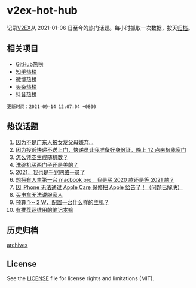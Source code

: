 # v2ex-hot-hub

 记录[V2EX](https://www.v2ex.com/)从 2021-01-06 日至今的热门话题。每小时抓取一次数据，按天[归档](archives)。
 
 ## 相关项目

- [GitHub热榜](https://github.com/lonnyzhang423/github-hot-hub)
- [知乎热榜](https://github.com/lonnyzhang423/zhihu-hot-hub)
- [微博热榜](https://github.com/lonnyzhang423/weibo-hot-hub)
- [头条热榜](https://github.com/lonnyzhang423/toutiao-hot-hub)
- [抖音热榜](https://github.com/lonnyzhang423/douyin-hot-hub)


 `更新时间：2021-09-14 12:07:04 +0800`

## 热议话题

1. [因为不是广东人被女友父母嫌弃...](https://www.v2ex.com/t/801558)
1. [因为投诉快递不送上门，快递员让我准备好身份证，晚上 12 点来敲我家门](https://www.v2ex.com/t/801603)
1. [怎么凭空生成随机数？](https://www.v2ex.com/t/801532)
1. [洗碗机买西门子还是美的？](https://www.v2ex.com/t/801556)
1. [2021，我也是千兆网络一员了](https://www.v2ex.com/t/801538)
1. [想拥有人生第一台 macbook pro，我是买 2020 款还是等 2021 款？](https://www.v2ex.com/t/801689)
1. [因 iPhone 无法通过 Apple Care 保修把 Apple 给告了！（问题已解决）](https://www.v2ex.com/t/801625)
1. [买电车无法说服家人](https://www.v2ex.com/t/801685)
1. [预算 1～ 2 W，配置一台什么样的主机？](https://www.v2ex.com/t/801675)
1. [有推荐运维用的笔记本嘛](https://www.v2ex.com/t/801676)

## 历史归档

[archives](archives)

## License

See the [LICENSE](LICENSE) file for license rights and limitations (MIT).
